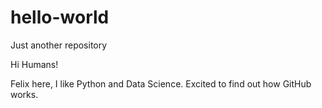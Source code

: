 # hello-world
Just another repository

Hi Humans!

Felix here, I like Python and Data Science. Excited to find out how GitHub works.
